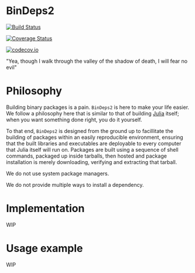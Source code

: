 # BinDeps2

[![Build Status](https://travis-ci.org/staticfloat/BinDeps2.jl.svg?branch=master)](https://travis-ci.org/staticfloat/BinDeps2.jl)

[![Coverage Status](https://coveralls.io/repos/staticfloat/BinDeps2.jl/badge.svg?branch=master&service=github)](https://coveralls.io/github/staticfloat/BinDeps2.jl?branch=master)

[![codecov.io](http://codecov.io/github/staticfloat/BinDeps2.jl/coverage.svg?branch=master)](http://codecov.io/github/staticfloat/BinDeps2.jl?branch=master)

"Yea, though I walk through the valley of the shadow of death, I will fear no evil"

# Philosophy

Building binary packages is a pain.  `BinDeps2` is here to make your life easier.  We follow a philosophy here that is similar to that of building [Julia](https://julialang.org) itself; when you want something done right, you do it yourself.

To that end, `BinDeps2` is designed from the ground up to facillitate the building of packages within an easily reproducible environment, ensuring that the built libraries and executables are deployable to every computer that Julia itself will run on.  Packages are built using a sequence of shell commands, packaged up inside tarballs, then hosted and package installation is merely downloading, verifying and extracting that tarball.

We do not use system package managers.

We do not provide multiple ways to install a dependency.

# Implementation

WIP

# Usage example

WIP